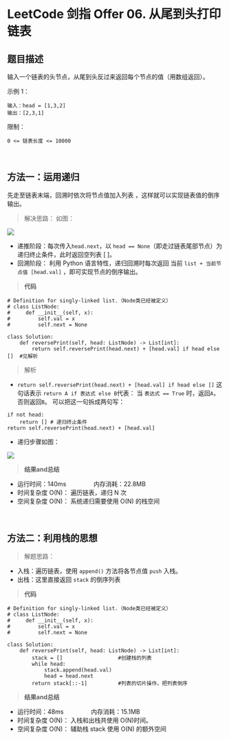 # LeetCode 剑指 Offer 06. 从尾到头打印链表

## 题目描述
输入一个链表的头节点，从尾到头反过来返回每个节点的值（用数组返回）。

示例 1：
```
输入：head = [1,3,2]
输出：[2,3,1]
```

限制：
```
0 <= 链表长度 <= 10000
```

&nbsp;

## 方法一：运用递归
先走至链表末端，回溯时依次将节点值加入列表 ，这样就可以实现链表值的倒序输出。

> 解决思路：
如图：

![](https://tva1.sinaimg.cn/large/0081Kckwgy1gkk8evs000j30lc0citac.jpg)

- 递推阶段：每次传入`head.next`，以 `head == None`（即走过链表尾部节点）为递归终止条件，此时返回空列表 [ ]。
- 回溯阶段： 利用 Python 语言特性，递归回溯时每次返回 当前 `list + 当前节点值 [head.val]` ，即可实现节点的倒序输出。


> **代码**
```python3
# Definition for singly-linked list.（Node类已经被定义）
# class ListNode:
#     def __init__(self, x):
#         self.val = x
#         self.next = None

class Solution:
    def reversePrint(self, head: ListNode) -> List[int]:
        return self.reversePrint(head.next) + [head.val] if head else []  #见解析
```

> 解析
- `return self.reversePrint(head.next) + [head.val] if head else []` 这句话表示 `return A if 表达式 else B`代表：
当 `表达式 == True` 时，返回`A`，否则返回`B`。 可以把这一句拆成两句写：
```python3
if not head: 
    return [] # 递归终止条件
return self.reversePrint(head.next) + [head.val]
```
- 递归步骤如图：

![](https://tva1.sinaimg.cn/large/0081Kckwgy1gkkz8eqbk4j30p80butbj.jpg)

> **结果and总结**
- 运行时间：140ms &emsp;&emsp;&emsp;&emsp; 内存消耗：22.8MB
- 时间复杂度 O(N)： 遍历链表，递归 N 次
- 空间复杂度 O(N)： 系统递归需要使用 O(N) 的栈空间

&nbsp;
&nbsp;

## 方法二：利用栈的思想
> 解题思路：
- 入栈：遍历链表，使用 `append()` 方法将各节点值 `push` 入栈。
- 出栈：这里直接返回 `stack` 的倒序列表

> **代码**
```python3
# Definition for singly-linked list.（Node类已经被定义）
# class ListNode:
#     def __init__(self, x):
#         self.val = x
#         self.next = None

class Solution:
    def reversePrint(self, head: ListNode) -> List[int]:
        stack = []                  #创建栈的列表
        while head:
            stack.append(head.val)
            head = head.next
        return stack[::-1]          #列表的切片操作，把列表倒序
```

> **结果and总结**
- 运行时间：48ms &emsp;&emsp;&emsp;&emsp; 内存消耗：15.1MB
- 时间复杂度 O(N)： 入栈和出栈共使用 O(N)时间。
- 空间复杂度 O(N)： 辅助栈 stack 使用 O(N) 的额外空间



